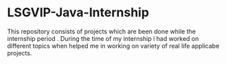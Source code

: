 # LSGVIP-Java-Internship
 This repository consists of projects which are been done while the internship period . During the time of my internship i had worked on different topics when helped me in working on variety of real life applicabe projects.
